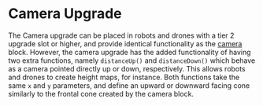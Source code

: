# Camera Upgrade

The Camera upgrade can be placed in robots and drones with a tier 2 upgrade slot or higher, and provide identical functionality as the [camera](../block/camera.md) block. However, the camera upgrade has the added functionality of having two extra functions, namely `distanceUp()` and `distanceDown()` which behave as a camera pointed directly up or down, respectively. This allows robots and drones to create height maps, for instance. Both functions take the same `x` and `y` parameters, and define an upward or downward facing cone similarly to the frontal cone created by the camera block. 